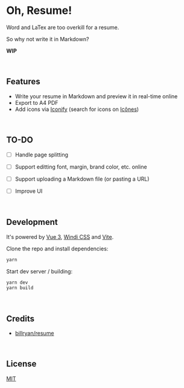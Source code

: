 # Oh, Resume!

Word and LaTex are too overkill for a resume.

So why not write it in Markdown?

**WIP**


&nbsp;

## Features

- Write your resume in Markdown and preview it in real-time online
- Export to A4 PDF
- Add icons via [Iconify](https://github.com/iconify/iconify) (search for icons on [Icônes](https://icones.js.org/))


&nbsp;

## TO-DO

- [ ] Handle page splitting
- [ ] Support editting font, margin, brand color, etc. online
- [ ] Support uploading a Markdown file (or pasting a URL)
- [ ] Improve UI 


&nbsp;

## Development

It's powered by [Vue 3](https://v3.vuejs.org/), [Windi CSS](https://windicss.org/) and [Vite](https://vitejs.dev/).

Clone the repo and install dependencies:

```bash
yarn
```

Start dev server / building:

```bash
yarn dev
yarn build
```


&nbsp;

## Credits

- [billryan/resume](https://github.com/billryan/resume)


&nbsp;

## License

[MIT](LICENSE)
